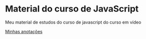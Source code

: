 # Material do curso de JavaScript
 Meu material de estudos do curso de javascript do curso em vídeo
 
 [Minhas anotações](https://github.com/SweydManaf/minhas-anotacoes/tree/main/Programa%C3%A7%C3%A3o%20%F0%9F%92%BB/Frontend/JavaScript%20B%C3%A1sico-CeV)
